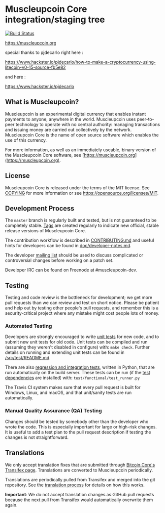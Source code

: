 Muscleupcoin Core integration/staging tree
=====================================

[![Build Status](https://travis-ci.org/muscleupcoin-project/muscleupcoin.svg?branch=master)](https://travis-ci.org/muscleupcoin-project/muscleupcoin)

https://muscleupcoin.org

special thanks to pjdecarlo right here :

https://www.hackster.io/pjdecarlo/how-to-make-a-cryptocurrency-using-litecoin-v0-15-source-fb5e82

and here : 

https://www.hackster.io/pjdecarlo

What is Muscleupcoin?
----------------

Muscleupcoin is an experimental digital currency that enables instant payments to
anyone, anywhere in the world. Muscleupcoin uses peer-to-peer technology to operate
with no central authority: managing transactions and issuing money are carried
out collectively by the network. Muscleupcoin Core is the name of open source
software which enables the use of this currency.

For more information, as well as an immediately useable, binary version of
the Muscleupcoin Core software, see [https://muscleupcoin.org](https://muscleupcoin.org).

License
-------

Muscleupcoin Core is released under the terms of the MIT license. See [COPYING](COPYING) for more
information or see https://opensource.org/licenses/MIT.

Development Process
-------------------

The `master` branch is regularly built and tested, but is not guaranteed to be
completely stable. [Tags](https://github.com/muscleupcoin-project/muscleupcoin/tags) are created
regularly to indicate new official, stable release versions of Muscleupcoin Core.

The contribution workflow is described in [CONTRIBUTING.md](CONTRIBUTING.md)
and useful hints for developers can be found in [doc/developer-notes.md](doc/developer-notes.md).

The developer [mailing list](https://groups.google.com/forum/#!forum/muscleupcoin-dev)
should be used to discuss complicated or controversial changes before working
on a patch set.

Developer IRC can be found on Freenode at #muscleupcoin-dev.

Testing
-------

Testing and code review is the bottleneck for development; we get more pull
requests than we can review and test on short notice. Please be patient and help out by testing
other people's pull requests, and remember this is a security-critical project where any mistake might cost people
lots of money.

### Automated Testing

Developers are strongly encouraged to write [unit tests](src/test/README.md) for new code, and to
submit new unit tests for old code. Unit tests can be compiled and run
(assuming they weren't disabled in configure) with: `make check`. Further details on running
and extending unit tests can be found in [/src/test/README.md](/src/test/README.md).

There are also [regression and integration tests](/test), written
in Python, that are run automatically on the build server.
These tests can be run (if the [test dependencies](/test) are installed) with: `test/functional/test_runner.py`

The Travis CI system makes sure that every pull request is built for Windows, Linux, and macOS, and that unit/sanity tests are run automatically.

### Manual Quality Assurance (QA) Testing

Changes should be tested by somebody other than the developer who wrote the
code. This is especially important for large or high-risk changes. It is useful
to add a test plan to the pull request description if testing the changes is
not straightforward.

Translations
------------

We only accept translation fixes that are submitted through [Bitcoin Core's Transifex page](https://www.transifex.com/projects/p/bitcoin/).
Translations are converted to Muscleupcoin periodically.

Translations are periodically pulled from Transifex and merged into the git repository. See the
[translation process](doc/translation_process.md) for details on how this works.

**Important**: We do not accept translation changes as GitHub pull requests because the next
pull from Transifex would automatically overwrite them again.
